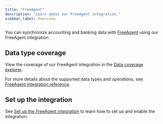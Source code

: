 ```yaml
---
title: "FreeAgent"
description: "Learn about our FreeAgent integration."
sidebar_label: Overview
---
```


You can synchronize accounting and banking data with <a className="external" href="https://www.freeagent.com/" target="_blank">FreeAgent</a> using our FreeAgent integration.

## Data type coverage

View the coverage of our FreeAgent integration in the <a className="external" href="https://knowledge.codat.io/supported-features/accounting?view=tab-by-integration&integrationKey=fbrh" target="_blank">Data coverage explorer</a>.

For more details about the supported data types and operations, see [FreeAgent integration reference](/integrations/accounting/freeagent/freeagent-integration-reference).

## Set up the integration

See [Set up the FreeAgent integration](/integrations/accounting/freeagent/accounting-freeagent-setup) to learn how to set up and enable the integration.
